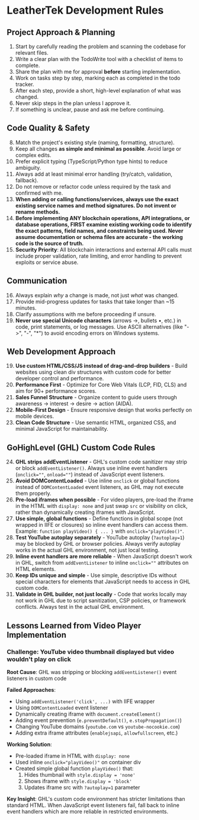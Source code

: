 # LeatherTek Development Rules

## Project Approach & Planning
1. Start by carefully reading the problem and scanning the codebase for relevant files.
2. Write a clear plan with the TodoWrite tool with a checklist of items to complete.
3. Share the plan with me for approval **before** starting implementation.
4. Work on tasks step by step, marking each as completed in the todo tracker.
5. After each step, provide a short, high-level explanation of what was changed.
6. Never skip steps in the plan unless I approve it.
7. If something is unclear, pause and ask me before continuing.

## Code Quality & Safety
8. Match the project's existing style (naming, formatting, structure).
9. Keep all changes **as simple and minimal as possible**. Avoid large or complex edits.
10. Prefer explicit typing (TypeScript/Python type hints) to reduce ambiguity.
11. Always add at least minimal error handling (try/catch, validation, fallback).
12. Do not remove or refactor code unless required by the task and confirmed with me.
13. **When adding or calling functions/services, always use the exact existing service names and method signatures. Do not invent or rename methods.**
14. **Before implementing ANY blockchain operations, API integrations, or database operations, FIRST examine existing working code to identify the exact patterns, field names, and constraints being used. Never assume documentation or schema files are accurate - the working code is the source of truth.**
15. **Security Priority**: All blockchain interactions and external API calls must include proper validation, rate limiting, and error handling to prevent exploits or service abuse.

## Communication
16. Always explain *why* a change is made, not just *what* was changed.
17. Provide mid-progress updates for tasks that take longer than ~15 minutes.
18. Clarify assumptions with me before proceeding if unsure.
19. **Never use special Unicode characters** (arrows →, bullets •, etc.) in code, print statements, or log messages. Use ASCII alternatives (like "->", "-", "*") to avoid encoding errors on Windows systems.

## Web Development Approach
19. **Use custom HTML/CSS/JS instead of drag-and-drop builders** - Build websites using clean div structures with custom code for better developer control and performance.
20. **Performance First** - Optimize for Core Web Vitals (LCP, FID, CLS) and aim for 90+ performance scores.
21. **Sales Funnel Structure** - Organize content to guide users through awareness → interest → desire → action (AIDA).
22. **Mobile-First Design** - Ensure responsive design that works perfectly on mobile devices.
23. **Clean Code Structure** - Use semantic HTML, organized CSS, and minimal JavaScript for maintainability.

## GoHighLevel (GHL) Custom Code Rules
24. **GHL strips addEventListener** - GHL's custom code sanitizer may strip or block `addEventListener()`. Always use inline event handlers (`onclick=""`, `onload=""`) instead of JavaScript event listeners.
25. **Avoid DOMContentLoaded** - Use inline `onclick` or global functions instead of `DOMContentLoaded` event listeners, as GHL may not execute them properly.
26. **Pre-load iframes when possible** - For video players, pre-load the iframe in the HTML with `display: none` and just swap `src` or visibility on click, rather than dynamically creating iframes with JavaScript.
27. **Use simple, global functions** - Define functions in global scope (not wrapped in IIFE or closures) so inline event handlers can access them. Example: `function playVideo() { ... }` with `onclick="playVideo()"`.
28. **Test YouTube autoplay separately** - YouTube autoplay (`?autoplay=1`) may be blocked by GHL or browser policies. Always verify autoplay works in the actual GHL environment, not just local testing.
29. **Inline event handlers are more reliable** - When JavaScript doesn't work in GHL, switch from `addEventListener` to inline `onclick=""` attributes on HTML elements.
30. **Keep IDs unique and simple** - Use simple, descriptive IDs without special characters for elements that JavaScript needs to access in GHL custom code.
31. **Validate in GHL builder, not just locally** - Code that works locally may not work in GHL due to script sanitization, CSP policies, or framework conflicts. Always test in the actual GHL environment.

## Lessons Learned from Video Player Implementation
### Challenge: YouTube video thumbnail displayed but video wouldn't play on click
**Root Cause**: GHL was stripping or blocking `addEventListener()` event listeners in custom code

**Failed Approaches**:
- Using `addEventListener('click', ...)` with IIFE wrapper
- Using `DOMContentLoaded` event listener
- Dynamically creating iframe with `document.createElement()`
- Adding event prevention (`e.preventDefault()`, `e.stopPropagation()`)
- Changing YouTube domains (`youtube.com` vs `youtube-nocookie.com`)
- Adding extra iframe attributes (`enablejsapi`, `allowfullscreen`, etc.)

**Working Solution**:
- Pre-loaded iframe in HTML with `display: none`
- Used inline `onclick="playVideo()"` on container div
- Created simple global function `playVideo()` that:
  1. Hides thumbnail with `style.display = 'none'`
  2. Shows iframe with `style.display = 'block'`
  3. Updates iframe src with `?autoplay=1` parameter

**Key Insight**: GHL's custom code environment has stricter limitations than standard HTML. When JavaScript event listeners fail, fall back to inline event handlers which are more reliable in restricted environments.